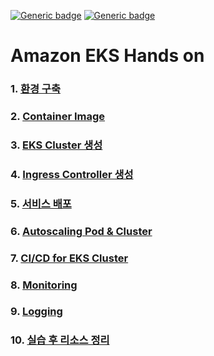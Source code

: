 [![Generic badge](https://img.shields.io/badge/language-English-orange.svg)](https://github.com/seochan2/amazon-eks-hands-on)
[![Generic badge](https://img.shields.io/badge/language-Korean-blue.svg)](https://github.com/sghaha/amazon-eks-hands-on)
# Amazon EKS Hands on

### 1. [환경 구축](https://github.com/sghaha/amazon-eks-hands-on/blob/main/document/setting.md)
### 2. [Container Image](https://github.com/sghaha/amazon-eks-hands-on/blob/main/document/container.md)
### 3. [EKS Cluster 생성](https://github.com/sghaha/amazon-eks-hands-on/blob/main/document/eks-cluster.md)
### 4. [Ingress Controller 생성](https://github.com/sghaha/amazon-eks-hands-on/blob/main/document/ingress-controller.md)
### 5. [서비스 배포](https://github.com/sghaha/amazon-eks-hands-on/blob/main/document/deploy-service.md)
### 6. [Autoscaling Pod & Cluster](https://github.com/sghaha/amazon-eks-hands-on/blob/main/document/scaling.md)
### 7. [CI/CD for EKS Cluster](https://github.com/sghaha/amazon-eks-hands-on/blob/main/document/cicd.md)
### 8. [Monitoring](https://github.com/sghaha/amazon-eks-hands-on/blob/main/document/monitoring.md)
### 9. [Logging](https://github.com/sghaha/amazon-eks-hands-on/blob/main/document/logging.md)
### 10. [실습 후 리소스 정리](https://github.com/sghaha/amazon-eks-hands-on/blob/main/document/removing.md)
